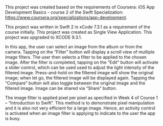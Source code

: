  
This project was created based on the requirements of Coursera: iOS App Development Basics - course 2 of the Swift Specialization: https://www.coursera.org/specializations/app-development.

This project was written in Swift 2 in xCode 7.3.1 as a requirement of the course initially. This project was created as Single View Application. This project was upgraded to XCODE 9.3.1.

In this app, the user can select an image from the album or from the camera. Tapping on the “Filter” button will display a scroll view of multiple image filters. The user then selects a filter to be applied to the chosen image. After the filter is completed, tapping on the “Edit” button will activate a slider control, which can be used used to adjust the light intensity of the filtered image. Press-and-hold on the filtered image will show the original image; when let go, the filtered image will be displayed again. Tapping the “Compare” button will also toggle between the original image and the filtered image. Image can be shared via “Share” button.

The image filter is applied pixel per pixel as specified in Week 4 of Course 1 – “Introduction to Swift”. This method is to demonstrate pixel manipulation and it is also not very efficient for a large image. Hence, an activity control is activated when an image filter is applying to indicate to the user the app is busy.
